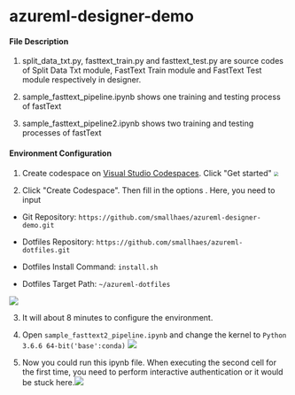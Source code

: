 # azureml-designer-demo

#### File Description
1. split_data_txt.py, fasttext_train.py and fasttext_test.py are source codes of Split Data Txt module, FastText Train module and FastText Test module respectively in designer.

2. sample_fasttext_pipeline.ipynb shows one training and testing process of fastText

3. sample_fasttext_pipeline2.ipynb shows two training and testing processes of fastText

#### Environment Configuration
1. Create codespace on [Visual Studio Codespaces](https://visualstudio.microsoft.com/services/visual-studio-codespaces/). Click "Get started"
    <img src="https://note.youdao.com/yws/public/resource/d68209b5672655918654069ad86b7ac0/xmlnote/9E0278990A6941649D18519D6B42D1AD/72068" style="zoom:50%;" />

2. Click "Create Codespace". Then fill in the options . Here, you need to input
 + Git Repository: ```https://github.com/smallhaes/azureml-designer-demo.git```

 + Dotfiles Repository: ```https://github.com/smallhaes/azureml-dotfiles.git```

 + Dotfiles Install Command: ```install.sh```

 + Dotfiles Target Path: ```~/azureml-dotfiles```

   

![](https://note.youdao.com/yws/public/resource/d68209b5672655918654069ad86b7ac0/xmlnote/891DE59325494E4DBA92B8AACCD2F8FA/72659)

3. It will about 8 minutes to configure the environment.
4. Open ```sample_fasttext2_pipeline.ipynb``` and change the kernel to ```Python 3.6.6 64-bit('base':conda)```
![](https://note.youdao.com/yws/public/resource/d68209b5672655918654069ad86b7ac0/xmlnote/EB463DBE9E604F26AC2095BCC62AB43A/72661)

5. Now you could run this ipynb file. When executing the second cell for the first time, you need to perform interactive authentication or it would be stuck here.![](https://note.youdao.com/yws/public/resource/d68209b5672655918654069ad86b7ac0/xmlnote/5FBEF7ED3BFE432F8575D128C6A9A4FA/72077)